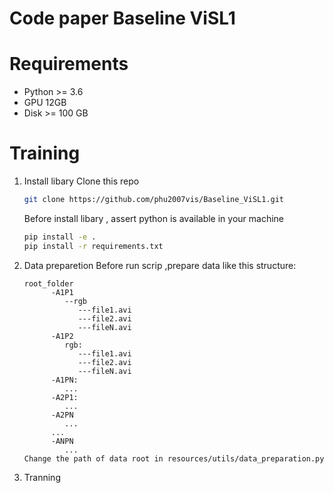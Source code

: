# Code paper Baseline ViSL1
# Requirements
- Python >= 3.6
- GPU 12GB
- Disk >= 100 GB
# Training 
1. Install libary
   Clone this repo
   ```bash
   git clone https://github.com/phu2007vis/Baseline_ViSL1.git
   ```
   Before install libary , assert python is available in your machine
   ```bash
   pip install -e .
   pip install -r requirements.txt
   ```
3. Data preparetion
   Before run scrip ,prepare data like this structure:
   ```
   root_folder
         -A1P1
            --rgb
               ---file1.avi
               ---file2.avi
               ---fileN.avi
         -A1P2
            rgb:
               ---file1.avi
               ---file2.avi
               ---fileN.avi
         -A1PN:
            ...
         -A2P1:
            ...
         -A2PN
            ...
         ...
         -ANPN
            ...
   Change the path of data root in resources/utils/data_preparation.py
   ```
   

4. Tranning
